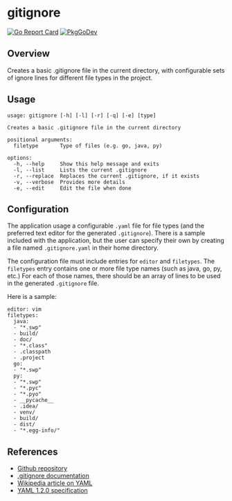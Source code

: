 # gitignore
[![Go Report Card](https://goreportcard.com/badge/github.com/philhanna/gitignore)][idGoReportCard]
[![PkgGoDev](https://pkg.go.dev/badge/github.com/philhanna/gitignore)][idPkgGoDev]

## Overview

Creates a basic .gitignore file in the current directory, with
configurable sets of ignore lines for different file types in
the project.

## Usage
```
usage: gitignore [-h] [-l] [-r] [-q] [-e] [type]

Creates a basic .gitignore file in the current directory

positional arguments:
  filetype       Type of files (e.g. go, java, py)

options:
  -h, --help     Show this help message and exits
  -l, --list     Lists the current .gitignore
  -r, --replace  Replaces the current .gitignore, if it exists
  -v, --verbose  Provides more details
  -e, --edit     Edit the file when done
```

## Configuration

The application usage a configurable `.yaml` file for file types
(and the preferred text editor for the generated `.gitignore`).
There is a sample included with the application, but the user
can specify their own by creating a file named `.gitignore.yaml`
in their home directory.

The configuration file must include entries for `editor` and `filetypes`.
The `filetypes` entry contains one or more file type names (such as
java, go, py, etc.)  For each of those names, there should be an array
of lines to be used in the generated `.gitignore` file.

Here is a sample:

```
editor: vim
filetypes:
  java:
  - "*.swp"
  - build/
  - doc/
  - "*.class"
  - .classpath
  - .project
  go:
  - "*.swp"
  py:
  - "*.swp"
  - "*.pyc"
  - "*.pyo"
  - __pycache__
  - .idea/
  - venv/
  - build/
  - dist/
  - "*.egg-info/"

```

## References
- [Github repository](https://github.com/philhanna/gitignore)
- [.gitignore documentation](https://git-scm.com/docs/gitignore)
- [Wikipedia article on YAML](https://en.wikipedia.org/wiki/YAML)
- [YAML 1.2.0 specification](https://yaml.org/spec/1.2.0/)

[idGoReportCard]: https://goreportcard.com/report/github.com/philhanna/gitignore
[idPkgGoDev]: https://pkg.go.dev/github.com/philhanna/gitignore
